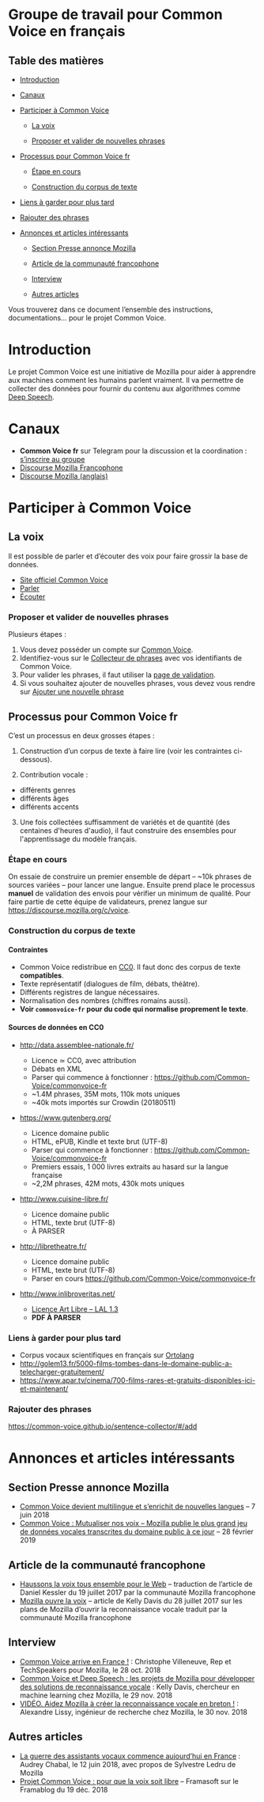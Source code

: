 # Groupe de travail pour Common Voice en français

## Table des matières

- [Introduction](#introduction)
- [Canaux](#canaux)
- [Participer à Common Voice](#Participer-à-Common-Voice)

  - [La voix](#la-voix)

  - [Proposer et valider de nouvelles phrases](#Proposer-et-valider-de-nouvelles-phrases)

- [Processus pour Common Voice fr](#Processus-pour-Common-Voice-fr)

  - [Étape en cours](#etape-en-cours)

  - [Construction du corpus de texte](#construction-du-corpus-de-texte)

- [Liens à garder pour plus tard](#Liens-à-garder-pour-plus-tard)

- [Rajouter des phrases](#Rajouter-des-phrases)

- [Annonces et articles intéressants](#Annonces-et-articles-intéressants)

  - [Section Presse annonce Mozilla](#Section-Presse-annonce-Mozilla)

  - [Article de la communauté francophone](#article-de-la-communauté-francophone)

  - [Interview](#interview)

  - [Autres articles](#autres-articles)

Vous trouverez dans ce document l’ensemble des instructions, documentations… pour le projet Common Voice.

# Introduction

Le projet Common Voice est une initiative de Mozilla pour aider à apprendre aux machines comment les humains parlent vraiment. Il va permettre de collecter des données pour fournir du contenu aux algorithmes comme [Deep Speech](https://github.com/Common-Voice/commonvoice-fr/wiki/DeepSpeech).

# Canaux

- **Common Voice fr** sur Telegram pour la discussion et la coordination : [s’inscrire au groupe](https://t.me/joinchat/A7h94U7VCFrCnXrDMff2Vw)
- [Discourse Mozilla Francophone](https://discourse.mozilla.org/c/voice/fr)
- [Discourse Mozilla (anglais)](https://discourse.mozilla.org/c/voice)

# Participer à Common Voice

## La voix

Il est possible de parler et d’écouter des voix pour faire grossir la base de données.

- [Site officiel Common Voice](https://voice.mozilla.org)
- [Parler](https://voice.mozilla.org/fr/speak)
- [Écouter](https://voice.mozilla.org/fr/listen)

### Proposer et valider de nouvelles phrases

Plusieurs étapes :

1. Vous devez posséder un compte sur [Common Voice](https://voice.mozilla.org).
2. Identifiez-vous sur le [Collecteur de phrases](https://common-voice.github.io/sentence-collector/#/login) avec vos identifiants de Common Voice.
3. Pour valider les phrases, il faut utiliser la [page de validation](https://common-voice.github.io/sentence-collector/#/review/fr).
4. Si vous souhaitez ajouter de nouvelles phrases, vous devez vous rendre sur [Ajouter une nouvelle phrase](https://common-voice.github.io/sentence-collector/#/add)

## Processus pour Common Voice fr

C’est un processus en deux grosses étapes :

1. Construction d’un corpus de texte à faire lire (voir les contraintes ci-dessous).

2. Contribution vocale :

  - différents genres
  - différents âges
  - différents accents

3. Une fois collectées suffisamment de variétés et de quantité (des centaines d'heures d'audio), il faut construire des ensembles pour l'apprentissage du modèle français.

### Étape en cours

On essaie de construire un premier ensemble de départ – ~10k phrases de sources variées – pour lancer une langue. Ensuite prend place le processus **manuel** de validation des envois pour vérifier un minimum de qualité. Pour faire partie de cette équipe de validateurs, prenez langue sur <https://discourse.mozilla.org/c/voice>.

### Construction du corpus de texte

#### Contraintes

- Common Voice redistribue en [CC0](https://creativecommons.org/publicdomain/zero/1.0/deed.fr "Creative Commons – CC0 1.0 universel"). Il faut donc des corpus de texte **compatibles**.
- Texte représentatif (dialogues de film, débats, théâtre).
- Différents registres de langue nécessaires.
- Normalisation des nombres (chiffres romains aussi).
- **Voir `commonvoice-fr` pour du code qui normalise proprement le texte**.

#### Sources de données en CC0

- <http://data.assemblee-nationale.fr/>

  - Licence ≃ CC0, avec attribution
  - Débats en XML
  - Parser qui commence à fonctionner : <https://github.com/Common-Voice/commonvoice-fr>
  - ~1.4M phrases, 35M mots, 110k mots uniques
  - ~40k mots importés sur Crowdin (20180511)

- <https://www.gutenberg.org/>

  - Licence domaine public
  - HTML, ePUB, Kindle et texte brut (UTF-8)
  - Parser qui commence à fonctionner : <https://github.com/Common-Voice/commonvoice-fr>
  - Premiers essais, 1 000 livres extraits au hasard sur la langue française
  - ~2,2M phrases, 42M mots, 430k mots uniques

- <http://www.cuisine-libre.fr/>

  - Licence domaine public
  - HTML, texte brut (UTF-8)
  - À PARSER

- <http://libretheatre.fr/>

  - Licence domaine public
  - HTML, texte brut (UTF-8)
  - Parser en cours <https://github.com/Common-Voice/commonvoice-fr>

- <http://www.inlibroveritas.net/>

  - [Licence Art Libre – LAL 1.3](http://artlibre.org/licence/lal)
  - **PDF À PARSER**

### Liens à garder pour plus tard

- Corpus vocaux scientifiques en français sur [Ortolang](https://www.ortolang.fr/market/corpora?filters=%7B%22corporaType.id%22:%5B%22speech_corpora%22%5D%7D&viewMode=tile&orderProp=rank&orderDir=desc)
- <http://golem13.fr/5000-films-tombes-dans-le-domaine-public-a-telecharger-gratuitement/>
- <https://www.apar.tv/cinema/700-films-rares-et-gratuits-disponibles-ici-et-maintenant/>

### Rajouter des phrases

<https://common-voice.github.io/sentence-collector/#/add>

# Annonces et articles intéressants

## Section Presse annonce Mozilla

- [Common Voice devient multilingue et s’enrichit de nouvelles langues](https://blog.mozilla.org/press-fr/2018/06/07/common-voice-devient-multilingue-et-senrichit-de-nouvelles-langues/) – 7 juin 2018
- [Common Voice : Mutualiser nos voix – Mozilla publie le plus grand jeu de données vocales transcrites du domaine public à ce jour](https://blog.mozilla.org/press-fr/2019/02/28/common-voice-mutualiser-nos-voix-mozilla-publie-le-plus-grand-jeu-de-donnees-vocales-transcrites-du-domaine-public-a-ce-jour/) – 28 février 2019

## Article de la communauté francophone

- [Haussons la voix tous ensemble pour le Web](https://blog.mozfr.org/post/2017/07/Haussons-la-voix-tous-ensemble-pour-le-Web-Common-Voice) – traduction de l’article de Daniel Kessler du 19 juillet 2017 par la communauté Mozilla francophone
- [Mozilla ouvre la voix](https://blog.mozfr.org/post/2017/07/Mozilla-ouvre-la-voix-reconnaissance-vocale) – article de Kelly Davis du 28 juillet 2017 sur les plans de Mozilla d’ouvrir la reconnaissance vocale traduit par la communauté Mozilla francophone

## Interview

- [Common Voice arrive en France !](https://www.ausy.fr/fr/actualites-techniques/common-voice-arrive-en-france) : Christophe Villeneuve, Rep et TechSpeakers pour Mozilla, le 28 oct. 2018
- [Common Voice et Deep Speech : les projets de Mozilla pour développer des solutions de reconnaissance vocale](https://www.blogdumoderateur.com/common-voice-mozilla-reconnaissance-vocale/) : Kelly Davis, chercheur en machine learning chez Mozilla, le 29 nov. 2018
- [VIDÉO. Aidez Mozilla à créer la reconnaissance vocale en breton !](https://laseyne.maville.com/actu/actudet_-video.-aidez-mozilla-a-creer-la-reconnaissance-vocale-en-breton-_54135-3590536_actu.Htm "VIDÉO. Aidez Mozilla à créer la reconnaissance vocale en breton ! – La Seyne.maville.com") : Alexandre Lissy, ingénieur de recherche chez Mozilla, le 30 nov. 2018

## Autres articles

- [La guerre des assistants vocaux commence aujourd’hui en France](https://www.forbes.fr/technologie/la-guerre-des-assistants-vocaux-commence-aujourdhui-en-france/) : Audrey Chabal, le 12 juin 2018, avec propos de Sylvestre Ledru de Mozilla
- [Projet Common Voice : pour que la voix soit libre](https://framablog.org/2018/12/19/projet-common-voice-pour-que-la-voix-soit-libre/) – Framasoft sur le Framablog du 19 déc. 2018
